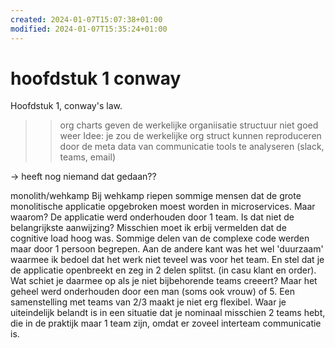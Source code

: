 ```yaml
---
created: 2024-01-07T15:07:38+01:00
modified: 2024-01-07T15:35:24+01:00
---
```


# hoofdstuk 1 conway

Hoofdstuk 1, conway's law. 
>> org charts geven de werkelijke organiisatie structuur niet goed weer
Idee: je zou de werkelijke org struct kunnen reproduceren door de meta data van communicatie tools te analyseren (slack, teams, email)

-> heeft nog niemand dat gedaan??


monolith/wehkamp
Bij wehkamp riepen sommige mensen dat de grote monolitische applicatie opgebroken moest worden in microservices. 
Maar waarom?
De applicatie werd onderhouden door 1 team. Is dat niet de belangrijkste aanwijzing?
Misschien moet ik erbij vermelden dat de cognitive load hoog was. Sommige delen van de complexe code werden maar door 1 persoon begrepen. Aan de andere kant was het wel 'duurzaam' waarmee ik bedoel dat het werk niet teveel was voor het team.
En stel dat je de applicatie openbreekt en zeg in 2 delen splitst. (in casu klant en order). Wat schiet je daarmee op als je niet bijbehorende teams creeert? Maar het geheel werd onderhouden door een man (soms ook vrouw) of 5. Een samenstelling met teams van 2/3 maakt je niet erg flexibel. Waar je uiteindelijk belandt is in een situatie dat je nominaal misschien 2 teams hebt, die in de praktijk maar 1 team zijn, omdat er zoveel interteam communicatie is.


